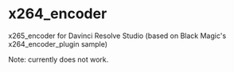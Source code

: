 # x264_encoder

x265_encoder for Davinci Resolve Studio (based on Black Magic's x264_encoder_plugin sample)

Note: currently does not work.
